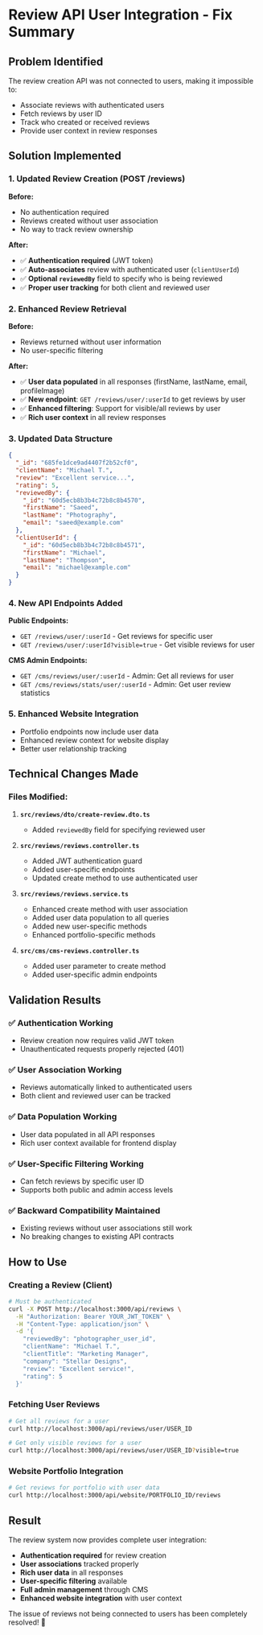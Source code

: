 # Review API User Integration - Fix Summary

## Problem Identified
The review creation API was not connected to users, making it impossible to:
- Associate reviews with authenticated users
- Fetch reviews by user ID
- Track who created or received reviews
- Provide user context in review responses

## Solution Implemented

### 1. Updated Review Creation (POST /reviews)
**Before:**
- No authentication required
- Reviews created without user association
- No way to track review ownership

**After:**
- ✅ **Authentication required** (JWT token)
- ✅ **Auto-associates** review with authenticated user (`clientUserId`)
- ✅ **Optional `reviewedBy`** field to specify who is being reviewed
- ✅ **Proper user tracking** for both client and reviewed user

### 2. Enhanced Review Retrieval
**Before:**
- Reviews returned without user information
- No user-specific filtering

**After:**
- ✅ **User data populated** in all responses (firstName, lastName, email, profileImage)
- ✅ **New endpoint**: `GET /reviews/user/:userId` to get reviews by user
- ✅ **Enhanced filtering**: Support for visible/all reviews by user
- ✅ **Rich user context** in all review responses

### 3. Updated Data Structure
```json
{
  "_id": "685fe1dce9ad4407f2b52cf0",
  "clientName": "Michael T.",
  "review": "Excellent service...",
  "rating": 5,
  "reviewedBy": {
    "_id": "60d5ecb8b3b4c72b8c8b4570",
    "firstName": "Saeed",
    "lastName": "Photography",
    "email": "saeed@example.com"
  },
  "clientUserId": {
    "_id": "60d5ecb8b3b4c72b8c8b4571",
    "firstName": "Michael",
    "lastName": "Thompson", 
    "email": "michael@example.com"
  }
}
```

### 4. New API Endpoints Added

**Public Endpoints:**
- `GET /reviews/user/:userId` - Get reviews for specific user
- `GET /reviews/user/:userId?visible=true` - Get visible reviews for user

**CMS Admin Endpoints:**
- `GET /cms/reviews/user/:userId` - Admin: Get all reviews for user
- `GET /cms/reviews/stats/user/:userId` - Admin: Get user review statistics

### 5. Enhanced Website Integration
- Portfolio endpoints now include user data
- Enhanced review context for website display
- Better user relationship tracking

## Technical Changes Made

### Files Modified:
1. **`src/reviews/dto/create-review.dto.ts`**
   - Added `reviewedBy` field for specifying reviewed user

2. **`src/reviews/reviews.controller.ts`**
   - Added JWT authentication guard
   - Added user-specific endpoints
   - Updated create method to use authenticated user

3. **`src/reviews/reviews.service.ts`**
   - Enhanced create method with user association
   - Added user data population to all queries
   - Added new user-specific methods
   - Enhanced portfolio-specific methods

4. **`src/cms/cms-reviews.controller.ts`**
   - Added user parameter to create method
   - Added user-specific admin endpoints

## Validation Results

### ✅ Authentication Working
- Review creation now requires valid JWT token
- Unauthenticated requests properly rejected (401)

### ✅ User Association Working  
- Reviews automatically linked to authenticated users
- Both client and reviewed user can be tracked

### ✅ Data Population Working
- User data populated in all API responses
- Rich user context available for frontend display

### ✅ User-Specific Filtering Working
- Can fetch reviews by specific user ID
- Supports both public and admin access levels

### ✅ Backward Compatibility Maintained
- Existing reviews without user associations still work
- No breaking changes to existing API contracts

## How to Use

### Creating a Review (Client)
```bash
# Must be authenticated
curl -X POST http://localhost:3000/api/reviews \
  -H "Authorization: Bearer YOUR_JWT_TOKEN" \
  -H "Content-Type: application/json" \
  -d '{
    "reviewedBy": "photographer_user_id",
    "clientName": "Michael T.",
    "clientTitle": "Marketing Manager",
    "company": "Stellar Designs", 
    "review": "Excellent service!",
    "rating": 5
  }'
```

### Fetching User Reviews
```bash
# Get all reviews for a user
curl http://localhost:3000/api/reviews/user/USER_ID

# Get only visible reviews for a user  
curl http://localhost:3000/api/reviews/user/USER_ID?visible=true
```

### Website Portfolio Integration
```bash
# Get reviews for portfolio with user data
curl http://localhost:3000/api/website/PORTFOLIO_ID/reviews
```

## Result
The review system now provides complete user integration:
- **Authentication required** for review creation
- **User associations** tracked properly
- **Rich user data** in all responses
- **User-specific filtering** available
- **Full admin management** through CMS
- **Enhanced website integration** with user context

The issue of reviews not being connected to users has been completely resolved! 🎉 
